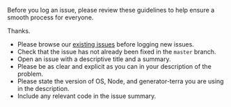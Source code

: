 Before you log an issue, please review these guidelines to help ensure a smooth process for everyone.

Thanks.

* Please browse our [existing issues][1] before logging new issues.
* Check that the issue has not already been fixed in the `master` branch.
* Open an issue with a descriptive title and a summary.
* Please be as clear and explicit as you can in your description of the problem.
* Please state the version of OS, Node, and generator-terra you are using in the description.
* Include any relevant code in the issue summary.

[1]: https://github.com/cerner/generator-terra/issues

